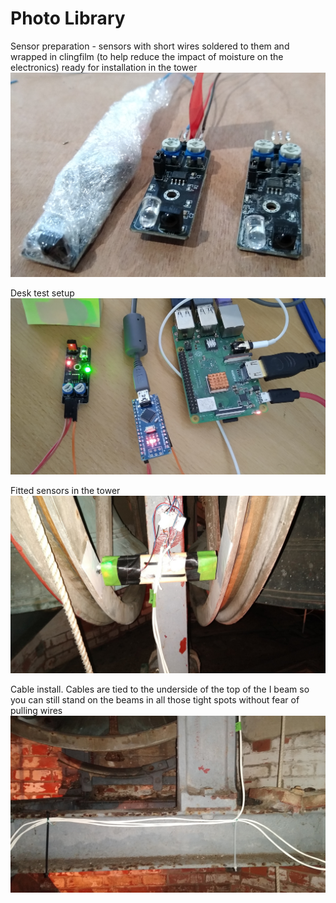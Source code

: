 <H1>Photo Library</H1>

<p>Sensor preparation - sensors with short wires soldered to them and wrapped in clingfilm (to help reduce the impact of moisture on the electronics) ready for installation in the tower
<img src="sensorsprep.png" alt="desk testing">

<p>Desk test setup
<img src="desktest.png" alt="desk testing">

<p>Fitted sensors in the tower
<img src="fitted sensors.jpg" alt="fitted sensors">

<p>Cable install.  Cables are tied to the underside of the top of the I beam so you can still stand on the beams in all those tight spots without fear of pulling wires
<img src="wiring on frame.jpg" alt="fitted sensors">

<p>
